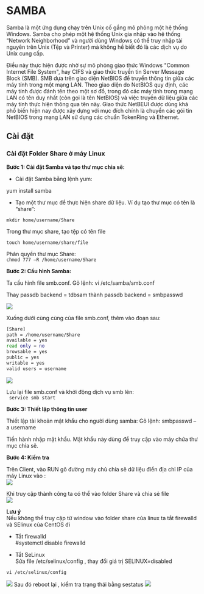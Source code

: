 # SAMBA 
Samba là một ứng dụng chạy trên Unix cố gắng mô phỏng một hệ thống Windows. Samba cho phép một hệ thống Unix gia nhập vào hệ thống “Network Neighborhood” và người dùng Windows có thể truy nhập tài nguyên trên Unix (Tệp và Printer) mà không hề biết đó là các dịch vụ do Unix cung cấp.

Điều này thực hiện được nhờ sự mô phỏng giao thức Windows "Common Internet File System", hay CIFS và giao thức truyền tin Server Message Block (SMB). SMB dựa trên giao diện NetBIOS để truyển thông tin giữa các máy tính trong một mạng LAN. Theo giao diện do NetBIOS quy định, các máy tính được đánh tên theo một sơ đồ, trong đó các máy tính trong mạng LAN có tên duy nhất (còn gọi là tên NetBIOS) và việc truyền dữ liệu giữa các máy tính thực hiện thông qua tên này. Giao thức NetBEUI được dùng khá phổ biến hiện nay được xây dựng với mục đích chính là chuyển các gói tin NetBIOS trong mạng LAN sử dụng các chuẩn TokenRing và Ethernet. 
## Cài đặt
### **Cài đặt Folder Share ở máy Linux**   

**Bước 1: Cài đặt Samba và tạo thư mục chia sẽ:**  

- Cài đặt Samba bằng lệnh yum: 

yum install samba

- Tạo một thư mục để thực hiện share dữ liệu. Ví dụ tạo thư mục có tên là “share”:  

`mkdir home/username/Share`  

Trong thư mục share, tạo tệp có tên file  

`touch home/username/share/file`

Phân quyền thư mục Share:  
`chmod 777 –R /home/username/Share`  

**Bước 2: Cấu hình Samba:**

Ta cấu hình file smb.conf. Gõ lệnh: vi /etc/samba/smb.conf

Thay passdb backend = tdbsam thành passdb backend = smbpasswd

<img src="https://i.imgur.com/GUrudd6.png">  


Xuống dưới cùng cùng của file smb.conf, thêm vào đoạn sau:

```sh
[Share]
path = /home/username/Share
available = yes 
read only = no
browsable = yes
public = yes
writable = yes
valid users = username
```
<img src="https://i.imgur.com/9Qnh1AR.png">      

Lưu lại file smb.conf và khởi động dịch vụ smb lên:  
` service smb start`  

**Bước 3: Thiết lập thông tin user**


Thiết lập tài khoản mật khẩu cho người dùng samba:
Gõ lệnh: smbpasswd –a username

Tiến hành nhập mật khẩu. Mật khẩu này dùng để truy cập vào máy chứa thư mục chia sẽ.


**Bước 4: Kiểm tra**

Trên Client, vào RUN gõ đường máy chủ chia sẽ dữ liệu điền địa chỉ IP của máy Linux vào :  
<img src="https://i.imgur.com/Rm6mUy2.png">  


Khi truy cập thành công ta có thể vào folder Share và chia sẻ file  
<img src="https://i.imgur.com/FuP28jd.png">  

**Lưu ý**  
Nếu không thể truy cập từ window vào folder share của linux ta tắt firewalld và SElinux của CentOS đi  

- Tắt firewalld  
#systemctl disable firewalld

- Tắt SeLinux  
Sửa file /etc/selinux/config , thay đổi giá trị SELINUX=disabled  

`vi /etc/selinux/config`

<img src="https://i.imgur.com/1eA4coM.png"> 
Sau đó reboot lại , kiểm tra trạng thái bằng sestatus  
<img src="https://i.imgur.com/Ex04uf4.png">  
  
